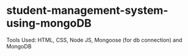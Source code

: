 # student-management-system-using-mongoDB

Tools Used: HTML, CSS, Node JS, Mongoose (for db connection) and MongoDB
